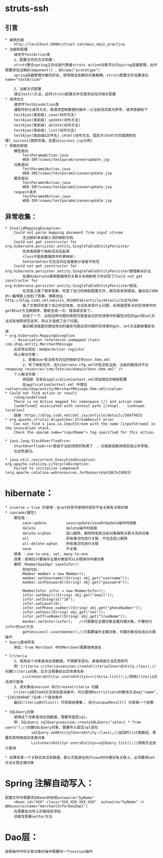 # struts-ssh   

## 引言  
	* 案例页面  
		http://localhost:8080/strust-ssh/main_main_practice
	* 注解和配置  
		请求件TestAction类
		1、配置文件的方式构建：
	 	struts整合spring之后也就代表着struts action对象可以归spirng容器管理，此时需要添加注解@Component() 、@Scope("prototype")
	 	spring容器管理对象的好处，使得相互依赖的对象解耦。struts配置文件设置请见name="testAction"
	 	
	 	2、注解方式配置
	 	请见test()方法，此时struts配置文件无需添加任何相关配置
	* 请求优化  
		请求件TestAjaxAction类
		通配符优化请求方式，使请求控制数据的操作；以当前测试类为参考，请求链接如下
		testAjax(类前缀)_save(动作方法)
		testAjax(类前缀)_update(动作方法)
		testAjax(类前缀)_delete(动作方法)
		testAjax(类前缀)_list(动作方法)
		testAjax(类前缀&文件名)_chtml(动作方法，固定为chtml为页面跳转处理)_success(跳转页面，这里以success.jsp为例)
	* 参数的获取    	 
		模型驱动
			TestParameAction.java
			WEB-INF/views/testparam/saveorupdate.jsp
		对象驱动  
			TestParame2Action.java
			WEB-INF/views/testparam2/saveorupdate.jsp
		属性驱动
			TestParame3Action.java
			WEB-INF/views/testparam3/saveorupdate.jsp
		request请求
			TestParame4Action.java
			WEB-INF/views/testparam4/saveorupdate.jsp
## 异常收集：    
	* InvalidMappingException:  
		Could not parse mapping document from input stream
			无法解析来自输入流的映射文档
		Could not get constructor for org.hibernate.persister.entity.SingleTableEntityPersister
			实体类和那个映射没对应起来
			class不能和数据库中的表映射；
			SetterGetter方法没对应或者缺少或者不规范
		Could not get constructor for org.hibernate.persister.entity.SingleTableEntityPersister报错解决办法
			在做Hibernate框架数据库的关联关系映射练习中出现了Could not get constructor for org.hibernate.persister.entity.SingleTableEntityPersister错误。
			在百度上搜了很多答案，检查了自己的映射配置文件，都没有发现错误，最后在CSDN的一篇博客上找到了答案，博客地址：http://blog.csdn.net/weixin_36380516/article/details/52876204
			看了文章好检查了自己的实体类，也没有发现什么问题，后来就把有关的实体类中的get和set方法都删除，重新生成一次，错误就没有了。
			总结了一下，出现这种问题的原因可能是自己的实体类中的属性对应的get和set方法没有按照规范去写，所以才造成了这个问题。
			最后解决就是将曾经改动的最有可能出现问题的实体类的get、set方法删掉重新生成
	* org.hibernate.MappingException  
		: Association references unmapped class: com.shop.entity.MerchantMessage
		此异常出现在：memberAction register
		网上解决方案：
			1、查看User有没有写对应的映射文件User.hbm.xml
			2、写了映射文件，在hibernate.cfg.xml中有没有注册，注册的路径对不对<mapping resource="com/fate/oa/domain/User.hbm.xml" />
		个人解决方案：
			原因是 没有在applicationContext.xml添加相应的映射配置
			在applicationContext.xml 中增加<value>com/shop/entity/MerchantMessage.hbm.xml</value>
	* Could not find action or result  
		/shop/undefined
		There is no Action mapped for namespace [/] and action name 
		[undefined] associated with context path [/shop]. - [unknown location]
		链接：https://blog.csdn.net/yhl_jxy/article/details/50479925
	* org.apache.struts2.dispatcher.StreamResult error  
		Can not find a java.io.InputStream with the name [inputStream] in the invocation stack. 
		Check the <param name="inputName"> tag specified for this action.			
	
	* java.lang.StackOverflowError  
		StackOverflowError是由于当前线程的栈满了  ，也就是函数调用层级过多导致。
		比如死递归。
		
	* java.util.concurrent.ExecutionException: org.apache.catalina.LifecycleException:   
		Failed to initialize component [org.apache.catalina.webresources.JarResourceSet@67e2d983]
# hibernate：  
	* inverse = true 的使用：在set标签中使用时保存不会关联有关联的表  
	* cascade(属性)  
		属性值：
			save-update			save/update/saveOrUpdate操作时级联
			delete				delete操作时级联
			delete-orphan		孤儿删除，删除所有和当前对象解除关联关系的对象
			all					所有情况均进行关联，不包含孤儿删除
			all-delete-ophan	所有情况均进行关联
			none 				不关联
		使用 ：one-to-one, set, many-to-one 
		效果：使用后只要操作主键对象就可以关联操作外键对象
		案例：MemberDaoImpl saveInfor()
			附加代码：
			Member member = new Member();
			member.setUsername((String) obj.get("username"));
			member.setPassword((String) obj.get("password"));
			
			MemberInfor infor = new MemberInfor();
			infor.setEmail((String) obj.get("email"));
			infor.setIntegral("10");
			infor.setLevel(0);
			infor.setPhone_number((String) obj.get("phoneNumber"));
			infor.setSex((String) obj.get("sex"));
			infor.setTrueName((String) obj.get("trueName"));
			menber.setInfor(infor);	  //只需要在主键对象设置外键对象，不要执行infor的set方法
			getSession().save(menber);//只需要操作主键对象，外键对象将会自动关联操作
	* Query查询所有   
		例如：from Merchant 中的Merchant需要使用类名
		
	* Criteria  
		1、使用这个对象查询全部数据，不需要写语句，直接调用方法实现即可
		例：Criteria criteria=session.createCriteria(UsersEntity.class);//创建Criteria对象，此方法需要给出实体类名称
	        List<UsersEntity> usersEntitys=criteria.list();//调用Criteria方法进行查询
		2、该对象由session 执行createCriteria 创建
		Criteria执行add方法添加查询条件，可以使用Restrictions的静态方法eq("name", "1281384046")生成一个查询条件
		最后Criteria执行list() 可获取结果集； 执行uniqueResult()	只获取一个结果
	        
	* SQLQuery对象  
		使用这个对象查询全部数据，需要写底层sql。
		例：SQLQuery sqlQuery=session.createSQLQuery("select * from users");//创建SQLQuery对象，需要传入底层sql语句
		        sqlQuery.addEntity(UsersEntity.class);//返回的list是数组，需要将其转换成实体类对象
		        List<UsersEntity> usersEntitys=sqlQuery.list();//调用方法进行查询
	
	* 如果有某一个关联实体没有数据，那么可能是在执行save时外键没有关联上，必须要用set方法关联主键对象  
				
# Spring 注解自动写入：    
	配置文件中需要添加bean并标明autowire="byName"
		<bean id="XXX" class="XXX.XXX.XXX.XXX"  autowire="byName" />
	@Resource(name="merchantInforDaoImpl")
		在需要自动写入的属性前添加
		该属性需要setter方法
		

# Dao层：  
	级联操作中的关联对象的操作需要同一个session操作  
